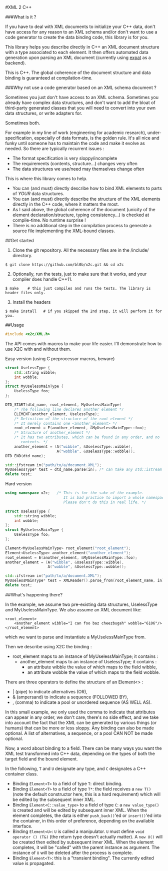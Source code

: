 #XML 2 C++

###What is it ?

If you have to deal with XML documents to initialize your C++ data, don't have
access for any reason to an XML schema and/or don't want to use a code generator
to create the data binding code, this library is for you.

This library helps you describe directly in C++ an XML document structure with
a type associated to each element. It then offers automated data generation
upon parsing an XML document (currently using
[expat](http://expat.sourceforge.net/) as a backend).

This is C++. The global coherence of the document structure and data binding is
guaranteed at compilation-time.

###Why not use a code generator based on an XML schema document ?

Sometimes you just don't have access to an XML schema. Sometimes you already
have complex data structures, and don't want to add the bloat of third-party
generated classes that you will need to convert into your own data structures,
or write adapters for.

Sometimes both.

For example in my line of work (engineering for academic research),
under-specification, especially of data formats, is the golden rule. It's all
nice and funky until someone has to maintain the code and make it evolve as
needed. So there are typically recurrent issues :

* The format specification is very sloppy/incomplete
* The requirements (contents, structure...) changes very often
* The data structures we use/need may themselves change often

This is where this library comes to help.

* You can (and must) directly describe how to bind XML elements to parts of *YOUR* data structures.
* You can (and must) directly describe the structure of the XML elements directly in the C++ code, where it matters the most.
* As I said above, the global coherence of the document (unicity of the element declaration/structure, typing consistency...) is checked at compile-time. No runtime surprise !
* There is no additional step in the compilation process to generate a source file implementing the XML-bound classes.

##Get started

1. Clone the git repository. All the necessary files are in the /include/ directory.
```
$ git clone https://github.com/bl0b/x2c.git && cd x2c
```
2. Optionally, run the tests, just to make sure that it works, and your compiler does handle C++11.
```
$ make    # this just compiles and runs the tests. The library is header files only.
```
3. Install the headers
```
$ make install   # if you skipped the 2nd step, it will perform it for you.
```

##Usage

```C++
#include <x2c/XML.h>
```

The API comes with macros to make your life easier. I'll demonstrate how to use X2C with and without them.

Easy version (using C preprocessor macros, beware)

```C++
struct UselessType {
    std::string wibble;
    int wobble;
};
struct MyUselessMainType {
    UselessType foo;
};

DTD_START(dtd_name, root_element, MyUselessMainType)
    /* The following line declares another element */
    ELEMENT(another_element, UselessType);
    /* Definition of the structure of the root element */
    /* It merely contains one <another_element> */
    root_element = E(another_element, &MyUselessMainType::foo);
    /* Structure of another_element */
    /* It has two attributes, which can be found in any order, and no
       contents. */
    another_element = (A("wibble", &UselessType::wibble),
                       A("wobble", &UselessType::wobble));
DTD_END(dtd_name);

std::ifstream in("path/to/a/document.XML");
MyUselessType* test = dtd_name.parse(in); /* can take any std::istream */
delete test;
```

Hard version

```C++
using namespace x2c;   /* This is for the sake of the example.
                          It is bad practice to import a whole namespace like that.
                          Please don't do this in real life. */

struct UselessType {
    std::string wibble;
    int wobble;
};
struct MyUselessMainType {
    UselessType foo;
};

Element<MyUselessMainType> root_element("root_element");
Element<UselessType> another_element("another_element");
root_element = E(another_element, &MyUselessMainType::foo);
another_element = (A("wibble", &UselessType::wibble),
                   A("wobble", &UselessType::wobble));

std::ifstream in("path/to/a/document.XML");
MyUselessMainType* test = XMLReader().parse_from(root_element_name, in);
delete test;
```
##What's happening there?

In the example, we assume two pre-existing data structures, UselessType and
MyUselessMainType.
We also assume an XML document like:

    <root_element>
        <another_element wibble="I can foo baz cheezbugah" wobble="6106"/>
    </root_element>

which we want to parse and instantiate a MyUselessMainType from.

Then we describe using X2C the binding :
- root_element maps to an instance of MyUselessMainType; it contains :
    - another_element maps to an instance of UselessType; it contains :
        - an attribute wibble the value of which maps to the field wibble,
        - an attribute wobble the value of which maps to the field wobble.

There are three operators to define the structure of an Element<> :

- | (pipe) to indicate alternatives (OR),
- & (ampersand) to indicate a sequence (FOLLOWED BY),
- , (comma) to indicate a pool or unordered sequence (AS WELL AS).

In this small example, we only used the comma to indicate that attributes can
appear in any order, we don't care, there's no side effect, and we take into
account the fact that the XML can be generated by various things (or humans)
that can be more or less sloppy. Any binding can also be made optional. A list
of alternatives, a sequence, or a pool CAN NOT be made optional.

Now, a word about binding to a field. There can be many ways you want the XML
test transformed into C++ data, depending on the types of both the target field
and the bound element.

In the following, `T` and `U` designate any type, and `C` designates a C++ container class.

- Binding `Element<T>` to a field of type `T`: direct binding. 
- Binding `Element<T>` to a field of type `T*`: the field receives a `new T()` (note the default constructor here, this is a hard requirement) which will be edited by the subsequent inner XML.
- Binding `Element<C::value_type>` to a field of type `C`: a `new value_type()` is created and will be edited by subsequent inner XML. When the element completes, the data is either `push_back()`'ed or `insert()`'ed into the container, in this order of preference, depending on the available interface.
- Binding `Element<U>`: `U` is called a manipulator. `U` must define `void operator () (T&)` (the return type doesn't actually matter). A `new U()` will be created then edited by subsequent inner XML. When the element completes, it will be "called" with the parent instance as argument. The instance of `U` will be deleted after the process is complete.
- Binding `Element<T>`: this is a "transient binding". The currently edited value is propagated.


